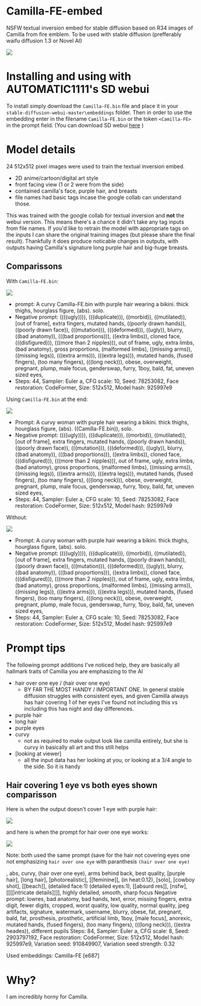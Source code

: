 # Camilla-FE-embed
NSFW textual inversion embed for stable diffusion based on R34 images of Camilla from fire emblem. To be used with stable diffusion (prefferably waifu diffusion 1.3 or Novel AI)

![](https://static.wikia.nocookie.net/feheroes_gamepedia_en/images/e/ec/Camilla_Bewitching_Beauty_Face.webp/revision/latest?cb=20190920200248)

# Installing and using with AUTOMATIC1111's SD webui
To install simply download the `Camilla-FE.bin` file and place it in your `stable-diffusion-webui-master\embeddings` folder. Then in order to use the embedding enter in the filename `Camilla-FE.bin` or the token `<Camilla-FE>` in the prompt field. (You can download SD webui [here](https://github.com/AUTOMATIC1111/stable-diffusion-webui) )



# Model details

24 512x512 pixel images were used to train the textual inversion embed.

* 2D anime/cartoon/digital art style
* front facing view (1 or 2 were from the side)
* contained camilla's face, purple hair, and breasts
* file names had basic tags incase the google collab can understand those.

This was trained with the google collab for textual inversion and **not** the webui version. This means there's a chance it didn't take any tag inputs from file names. If you'd like to retrain the model with appropriate tags on the inputs I can share the original training images (but please share the final result). Thankfully it does produce noticable changes in outputs, with outputs having Camilla's signature long purple hair and big-huge breasts.

## Comparissons

With `Camilla-FE.bin`:

![](https://github.com/Best-by-feb132024/Camilla-FE-embed/blob/main/example%20outputs/with%20camilla.png)

* prompt: A curvy Camilla-FE.bin with purple hair wearing a bikini. thick thighs, hourglass figure, (abs). solo.
* Negative prompt: ((((ugly)))), (((duplicate))), ((morbid)), ((mutilated)), [out of frame], extra fingers, mutated hands, ((poorly drawn hands)), ((poorly drawn face)), (((mutation))), (((deformed))), ((ugly)), blurry, ((bad anatomy)), (((bad proportions))), ((extra limbs)), cloned face, (((disfigured))), (((more than 2 nipples))), out of frame, ugly, extra limbs, (bad anatomy), gross proportions, (malformed limbs), ((missing arms)), ((missing legs)), (((extra arms))), (((extra legs))), mutated hands, (fused fingers), (too many fingers), (((long neck))), obese, overweight, pregnant, plump, male focus, genderswap, furry, 1boy, bald, fat, uneven sized eyes,
* Steps: 44, Sampler: Euler a, CFG scale: 10, Seed: 78253082, Face restoration: CodeFormer, Size: 512x512, Model hash: 925997e9


Using `Camilla-FE.bin` at the end:

![](https://github.com/Best-by-feb132024/Camilla-FE-embed/blob/main/example%20outputs/with%20camilla%20as%20add%20on.png)

* Prompt: A curvy woman with purple hair wearing a bikini. thick thighs, hourglass figure, (abs). ((Camilla-FE.bin)), solo.
* Negative prompt: ((((ugly)))), (((duplicate))), ((morbid)), ((mutilated)), [out of frame], extra fingers, mutated hands, ((poorly drawn hands)), ((poorly drawn face)), (((mutation))), (((deformed))), ((ugly)), blurry, ((bad anatomy)), (((bad proportions))), ((extra limbs)), cloned face, (((disfigured))), (((more than 2 nipples))), out of frame, ugly, extra limbs, (bad anatomy), gross proportions, (malformed limbs), ((missing arms)), ((missing legs)), (((extra arms))), (((extra legs))), mutated hands, (fused fingers), (too many fingers), (((long neck))), obese, overweight, pregnant, plump, male focus, genderswap, furry, 1boy, bald, fat, uneven sized eyes,
* Steps: 44, Sampler: Euler a, CFG scale: 10, Seed: 78253082, Face restoration: CodeFormer, Size: 512x512, Model hash: 925997e9


Without:

![](https://github.com/Best-by-feb132024/Camilla-FE-embed/blob/main/example%20outputs/without%20camilla.png)

* Prompt: A curvy woman with purple hair wearing a bikini. thick thighs, hourglass figure, (abs). solo.
* Negative prompt: ((((ugly)))), (((duplicate))), ((morbid)), ((mutilated)), [out of frame], extra fingers, mutated hands, ((poorly drawn hands)), ((poorly drawn face)), (((mutation))), (((deformed))), ((ugly)), blurry, ((bad anatomy)), (((bad proportions))), ((extra limbs)), cloned face, (((disfigured))), (((more than 2 nipples))), out of frame, ugly, extra limbs, (bad anatomy), gross proportions, (malformed limbs), ((missing arms)), ((missing legs)), (((extra arms))), (((extra legs))), mutated hands, (fused fingers), (too many fingers), (((long neck))), obese, overweight, pregnant, plump, male focus, genderswap, furry, 1boy, bald, fat, uneven sized eyes,
* Steps: 44, Sampler: Euler a, CFG scale: 10, Seed: 78253082, Face restoration: CodeFormer, Size: 512x512, Model hash: 925997e9

# Prompt tips

The following prompt additions I've noticed help, they are basically all hallmark traits of Camilla you are emphasizing to the AI

* hair over one eye / (hair over one eye)
  * BY FAR THE MOST HANDY / IMPORTANT ONE. In general stable diffusion struggles with consistent eyes, and given Camilla always has hair covering 1 of her eyes I've found not including this vs including this has night and day differences.
* purple hair
* long hair
* purple eyes
* curvy 
  * not as required to make output look like camilla entirely, but she is curvy in basically all art and this still helps
* [looking at viewer]
  * all the input data has her looking at you, or looking at a 3/4 angle to the side. So it is handy


## Hair covering 1 eye vs both eyes shown comparisson 

Here is when the output doesn't cover 1 eye with purple hair:

![](https://github.com/Best-by-feb132024/Camilla-FE-embed/blob/main/example%20outputs/When%20the%20hair%20over%20eye%20tag%20misses.png)

and here is when the prompt for hair over one eye works:

![](https://github.com/Best-by-feb132024/Camilla-FE-embed/blob/main/example%20outputs/when%20the%20hair%20over%20eye%20hits.png)


Note: both used the same prompt (save for the hair not covering eyes one not emphasizing `hair over one eye` with paranthesis `(hair over one eye)`

<Camilla-fe>, abs, curvy, (hair over one eye), arms behind back,
best quality, [purple hair], [long hair], [photorealistic], [[feminine]], (in heat:0.12), [solo], [cowboy shot], [[beach]], (detailed face:1) (detailed eyes:1), [[absurd res]], [nsfw], [[[[intricate details]]]], highly detailed, smooth, sharp focus
Negative prompt: lowres, bad anatomy, bad hands, text, error, missing fingers, extra digit, fewer digits, cropped, worst quality, low quality, normal quality, jpeg artifacts, signature, watermark, username, blurry, obese, fat, pregnant, bald, fat, prosthesis, prosthetic, artificial limb, 1boy, [male focus], anorexic, mutated hands, (fused fingers), (too many fingers), (((long neck))), ((extra heades)), different pupils
Steps: 84, Sampler: Euler a, CFG scale: 8, Seed: 2903797192, Face restoration: CodeFormer, Size: 512x512, Model hash: 925997e9, Variation seed: 910849907, Variation seed strength: 0.32

Used embeddings: Camilla-FE [e687]


# Why?

I am incredibly horny for Camilla.
